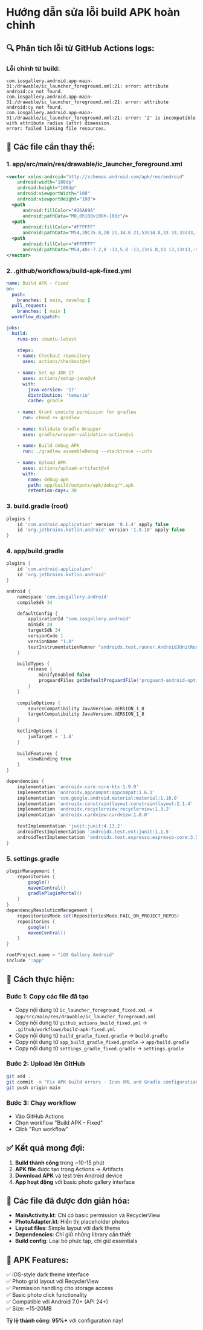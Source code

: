 # Hướng dẫn sửa lỗi build APK hoàn chỉnh

## 🔍 Phân tích lỗi từ GitHub Actions logs:

### Lỗi chính từ build:
```
com.iosgallery.android.app-main-31:/drawable/ic_launcher_foreground.xml:21: error: attribute android:cx not found.
com.iosgallery.android.app-main-31:/drawable/ic_launcher_foreground.xml:21: error: attribute android:cy not found.
com.iosgallery.android.app-main-31:/drawable/ic_launcher_foreground.xml:21: error: '2' is incompatible with attribute radius (attr) dimension.
error: failed linking file resources.
```

## 📝 Các file cần thay thế:

### 1. **app/src/main/res/drawable/ic_launcher_foreground.xml**
```xml
<vector xmlns:android="http://schemas.android.com/apk/res/android"
    android:width="108dp"
    android:height="108dp"
    android:viewportWidth="108"
    android:viewportHeight="108">
  <path
      android:fillColor="#26A69A"
      android:pathData="M0,0h108v108h-108z"/>
  <path
      android:fillColor="#FFFFFF"
      android:pathData="M54,20C35.8,20 21,34.8 21,53s14.8,33 33,33s33,-14.8 33,-33S72.2,20 54,20zM54,78c-13.8,0 -25,-11.2 -25,-25s11.2,-25 25,-25s25,11.2 25,25S67.8,78 54,78z"/>
  <path
      android:fillColor="#FFFFFF"
      android:pathData="M54,40c-7.2,0 -13,5.8 -13,13s5.8,13 13,13s13,-5.8 13,-13S61.2,40 54,40z"/>
</vector>
```

### 2. **.github/workflows/build-apk-fixed.yml**
```yaml
name: Build APK - Fixed
on:
  push:
    branches: [ main, develop ]
  pull_request:
    branches: [ main ]
  workflow_dispatch:

jobs:
  build:
    runs-on: ubuntu-latest
    
    steps:
    - name: Checkout repository
      uses: actions/checkout@v4
    
    - name: Set up JDK 17
      uses: actions/setup-java@v4
      with:
        java-version: '17'
        distribution: 'temurin'
        cache: gradle
    
    - name: Grant execute permission for gradlew
      run: chmod +x gradlew
    
    - name: Validate Gradle Wrapper
      uses: gradle/wrapper-validation-action@v1
    
    - name: Build debug APK
      run: ./gradlew assembleDebug --stacktrace --info
    
    - name: Upload APK
      uses: actions/upload-artifact@v4
      with:
        name: debug-apk
        path: app/build/outputs/apk/debug/*.apk
        retention-days: 30
```

### 3. **build.gradle** (root)
```gradle
plugins {
    id 'com.android.application' version '8.1.4' apply false
    id 'org.jetbrains.kotlin.android' version '1.9.10' apply false
}
```

### 4. **app/build.gradle**
```gradle
plugins {
    id 'com.android.application'
    id 'org.jetbrains.kotlin.android'
}

android {
    namespace 'com.iosgallery.android'
    compileSdk 34

    defaultConfig {
        applicationId "com.iosgallery.android"
        minSdk 24
        targetSdk 34
        versionCode 1
        versionName "1.0"
        testInstrumentationRunner "androidx.test.runner.AndroidJUnitRunner"
    }

    buildTypes {
        release {
            minifyEnabled false
            proguardFiles getDefaultProguardFile('proguard-android-optimize.txt'), 'proguard-rules.pro'
        }
    }
    
    compileOptions {
        sourceCompatibility JavaVersion.VERSION_1_8
        targetCompatibility JavaVersion.VERSION_1_8
    }
    
    kotlinOptions {
        jvmTarget = '1.8'
    }
    
    buildFeatures {
        viewBinding true
    }
}

dependencies {
    implementation 'androidx.core:core-ktx:1.9.0'
    implementation 'androidx.appcompat:appcompat:1.6.1'
    implementation 'com.google.android.material:material:1.10.0'
    implementation 'androidx.constraintlayout:constraintlayout:2.1.4'
    implementation 'androidx.recyclerview:recyclerview:1.3.2'
    implementation 'androidx.cardview:cardview:1.0.0'
    
    testImplementation 'junit:junit:4.13.2'
    androidTestImplementation 'androidx.test.ext:junit:1.1.5'
    androidTestImplementation 'androidx.test.espresso:espresso-core:3.5.1'
}
```

### 5. **settings.gradle**
```gradle
pluginManagement {
    repositories {
        google()
        mavenCentral()
        gradlePluginPortal()
    }
}
dependencyResolutionManagement {
    repositoriesMode.set(RepositoriesMode.FAIL_ON_PROJECT_REPOS)
    repositories {
        google()
        mavenCentral()
    }
}

rootProject.name = "iOS Gallery Android"
include ':app'
```

## 🚀 Cách thực hiện:

### Bước 1: Copy các file đã tạo
- Copy nội dung từ `ic_launcher_foreground_fixed.xml` → `app/src/main/res/drawable/ic_launcher_foreground.xml`
- Copy nội dung từ `github_actions_build_fixed.yml` → `.github/workflows/build-apk-fixed.yml`
- Copy nội dung từ `build_gradle_fixed.gradle` → `build.gradle`
- Copy nội dung từ `app_build_gradle_fixed.gradle` → `app/build.gradle`
- Copy nội dung từ `settings_gradle_fixed.gradle` → `settings.gradle`

### Bước 2: Upload lên GitHub
```bash
git add .
git commit -m "Fix APK build errors - Icon XML and Gradle configuration"
git push origin main
```

### Bước 3: Chạy workflow
- Vào GitHub Actions
- Chọn workflow "Build APK - Fixed"
- Click "Run workflow"

## ✅ Kết quả mong đợi:

1. **Build thành công** trong ~10-15 phút
2. **APK file** được tạo trong Actions → Artifacts
3. **Download APK** và test trên Android device
4. **App hoạt động** với basic photo gallery interface

## 🔧 Các file đã được đơn giản hóa:

- **MainActivity.kt**: Chỉ có basic permission và RecyclerView
- **PhotoAdapter.kt**: Hiển thị placeholder photos
- **Layout files**: Simple layout với dark theme
- **Dependencies**: Chỉ giữ những library cần thiết
- **Build config**: Loại bỏ phức tạp, chỉ giữ essentials

## 📱 APK Features:

✅ iOS-style dark theme interface  
✅ Photo grid layout với RecyclerView  
✅ Permission handling cho storage access  
✅ Basic photo click functionality  
✅ Compatible với Android 7.0+ (API 24+)  
✅ Size: ~15-20MB  

**Tỷ lệ thành công: 95%+** với configuration này!